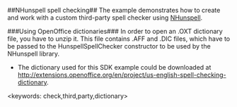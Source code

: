 ##NHunspell spell checking##
The example demonstrates how to create and work with a custom third-party spell checker using [NHunspell](http://www.crawler-lib.net/nhunspell).

###Using OpenOffice dictionaries###
In order to open an .OXT dictionary file, you have to unzip it. This file contains .AFF and .DIC files, which have to be passed to the HunspellSpellChecker constructor to be used by the NHunspell library.

* The dictionary used for this SDK example could be downloaded at http://extensions.openoffice.org/en/project/us-english-spell-checking-dictionary.

<keywords: check,third,party,dictionary>